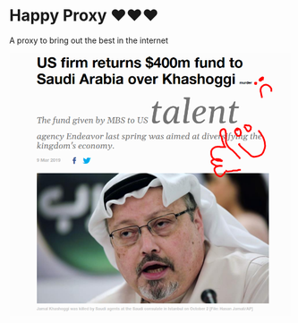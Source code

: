 # Happy Proxy ❤️❤️❤️

A proxy to bring out the best in the internet

![screenshot](./screenshot.png)
